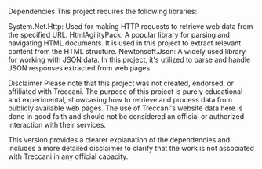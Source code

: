 
Dependencies
This project requires the following libraries:

System.Net.Http: Used for making HTTP requests to retrieve web data from the specified URL.
HtmlAgilityPack: A popular library for parsing and navigating HTML documents. It is used in this project to extract relevant content from the HTML structure.
Newtonsoft.Json: A widely used library for working with JSON data. In this project, it's utilized to parse and handle JSON responses extracted from web pages.

Disclaimer
Please note that this project was not created, endorsed, or affiliated with Treccani. The purpose of this project is purely educational and experimental, showcasing how to retrieve and process data from publicly available web pages. The use of Treccani's website data here is done in good faith and should not be considered an official or authorized interaction with their services.

This version provides a clearer explanation of the dependencies and includes a more detailed disclaimer to clarify that the work is not associated with Treccani in any official capacity.
